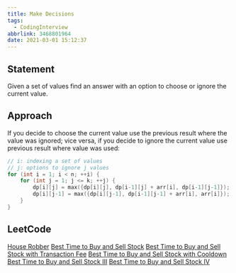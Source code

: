 ```yaml
---
title: Make Decisions
tags:
  - CodingInterview
abbrlink: 3468801964
date: 2021-03-01 15:12:37
---
```

## Statement
Given a set of values find an answer with an option to choose or ignore the current value.

## Approach
If you decide to choose the current value use the previous result where the value was ignored; vice versa, if you decide to ignore the current value use previous result where value was used:
```cpp
// i: indexing a set of values
// j: options to ignore j values
for (int i = 1; i < n; ++i) {
    for (int j = 1; j <= k; ++j) {
        dp[i][j] = max({dp[i][j], dp[i-1][j] + arr[i], dp[i-1][j-1]});
        dp[i][j-1] = max({dp[i][j-1], dp[i-1][j-1] + arr[i], arr[i]});
    }
}
```
<!--more-->

## LeetCode
[House Robber](https://leetcode.com/problems/house-robber/)
[Best Time to Buy and Sell Stock](https://leetcode.com/problems/best-time-to-buy-and-sell-stock/)
[Best Time to Buy and Sell Stock with Transaction Fee](https://leetcode.com/problems/best-time-to-buy-and-sell-stock-with-transaction-fee/)
[Best Time to Buy and Sell Stock with Cooldown](https://leetcode.com/problems/best-time-to-buy-and-sell-stock-with-cooldown/)
[Best Time to Buy and Sell Stock III](https://leetcode.com/problems/best-time-to-buy-and-sell-stock-iii/)
[Best Time to Buy and Sell Stock IV](https://leetcode.com/problems/best-time-to-buy-and-sell-stock-iv/)
